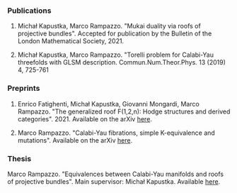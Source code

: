 ### Publications

1. Michał Kapustka, Marco Rampazzo. "Mukai duality via roofs of projective bundles". Accepted for publication by the Bulletin
of the London Mathematical Society, 2021.

2. Michał Kapustka, Marco Rampazzo. "Torelli problem for Calabi-Yau threefolds with GLSM description. Commun.Num.Theor.Phys. 13 (2019) 4, 725-761

### Preprints

1. Enrico Fatighenti, Michał Kapustka, Giovanni Mongardi, Marco Rampazzo. "The generalized roof F(1,2,n): Hodge structures and derived categories". 2021.
Available on the arXiv [here](https://arxiv.org/abs/2110.10475).

2. Marco Rampazzo. "Calabi-Yau fibrations, simple K-equivalence and mutations". Available on the arXiv [here](https://arxiv.org/abs/2006.06330).

### Thesis

Marco Rampazzo. "Equivalences between Calabi-Yau manifolds and roofs of projective bundles". Main supervisor: Michał Kapustka. Available [here](https://ebooks.uis.no/index.php/USPS/catalog/book/78).
